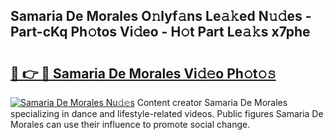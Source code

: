 ## Samaria De Morales O𝚗lyf𝚊ns Le𝚊𝚔ed N𝚞𝚍es - Part-cKq Ph𝚘tos Vi𝚍eo - H𝚘t Part Le𝚊𝚔s x7phe

# <h2><a href="http://hf2smgm.feru.top/?c=Samaria+De+Morales">🔗 👉 🔴 Samaria De Morales Vi𝚍𝚎o Ph𝚘t𝚘𝚜</a></h2>

[![Samaria De Morales Nu𝚍𝚎s](https://i.imgur.com/0TWrTi3.gif)](http://hf2smgm.feru.top/?c=Samaria+De+Morales)
Content creator Samaria De Morales specializing in dance and lifestyle-related videos. Public figures Samaria De Morales can use their influence to promote social change. 
